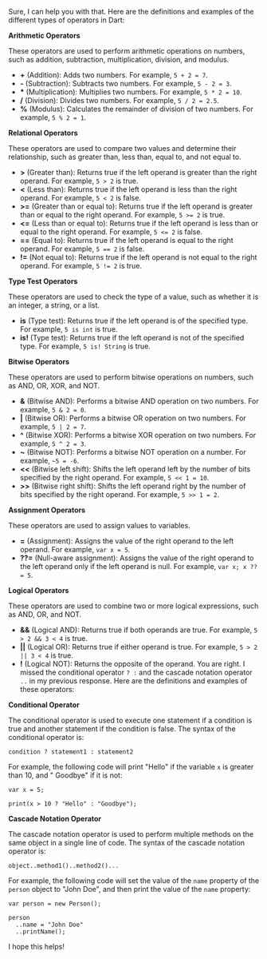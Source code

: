 Sure, I can help you with that. Here are the definitions and examples of the different types of
operators in Dart:

**Arithmetic Operators**

These operators are used to perform arithmetic operations on numbers, such as addition, subtraction,
multiplication, division, and modulus.

* **+** (Addition): Adds two numbers. For example, `5 + 2 = 7`.
* **-** (Subtraction): Subtracts two numbers. For example, `5 - 2 = 3`.
* **\*** (Multiplication): Multiplies two numbers. For example, `5 * 2 = 10`.
* **/** (Division): Divides two numbers. For example, `5 / 2 = 2.5`.
* **%** (Modulus): Calculates the remainder of division of two numbers. For example, `5 % 2 = 1`.

**Relational Operators**

These operators are used to compare two values and determine their relationship, such as greater
than, less than, equal to, and not equal to.

* **>** (Greater than): Returns true if the left operand is greater than the right operand. For
  example, `5 > 2` is true.
* **<** (Less than): Returns true if the left operand is less than the right operand. For
  example, `5 < 2` is false.
* **>=** (Greater than or equal to): Returns true if the left operand is greater than or equal to
  the right operand. For example, `5 >= 2` is true.
* **<=** (Less than or equal to): Returns true if the left operand is less than or equal to the
  right operand. For example, `5 <= 2` is false.
* **==** (Equal to): Returns true if the left operand is equal to the right operand. For
  example, `5 == 2` is false.
* **!=** (Not equal to): Returns true if the left operand is not equal to the right operand. For
  example, `5 != 2` is true.

**Type Test Operators**

These operators are used to check the type of a value, such as whether it is an integer, a string,
or a list.

* **is** (Type test): Returns true if the left operand is of the specified type. For
  example, `5 is int` is true.
* **is!** (Type test): Returns true if the left operand is not of the specified type. For
  example, `5 is! String` is true.

**Bitwise Operators**

These operators are used to perform bitwise operations on numbers, such as AND, OR, XOR, and NOT.

* **&** (Bitwise AND): Performs a bitwise AND operation on two numbers. For example, `5 & 2 = 0`.
* **|** (Bitwise OR): Performs a bitwise OR operation on two numbers. For example, `5 | 2 = 7`.
* **^** (Bitwise XOR): Performs a bitwise XOR operation on two numbers. For example, `5 ^ 2 = 3`.
* **~** (Bitwise NOT): Performs a bitwise NOT operation on a number. For example, `~5 = -6`.
* **<<** (Bitwise left shift): Shifts the left operand left by the number of bits specified by the
  right operand. For example, `5 << 1 = 10`.
* **>>** (Bitwise right shift): Shifts the left operand right by the number of bits specified by the
  right operand. For example, `5 >> 1 = 2`.

**Assignment Operators**

These operators are used to assign values to variables.

* **=** (Assignment): Assigns the value of the right operand to the left operand. For
  example, `var x = 5`.
* **??=** (Null-aware assignment): Assigns the value of the right operand to the left operand only
  if the left operand is null. For example, `var x; x ??= 5`.

**Logical Operators**

These operators are used to combine two or more logical expressions, such as AND, OR, and NOT.

* **&&** (Logical AND): Returns true if both operands are true. For example, `5 > 2 && 3 < 4` is
  true.
* **||** (Logical OR): Returns true if either operand is true. For example, `5 > 2 || 3 < 4` is
  true.
* **!** (Logical NOT): Returns the opposite of the operand.
  You are right. I missed the conditional operator `? :` and the cascade notation operator `..` in
  my previous response. Here are the definitions and examples of these operators:

**Conditional Operator**

The conditional operator is used to execute one statement if a condition is true and another
statement if the condition is false. The syntax of the conditional operator is:

```
condition ? statement1 : statement2
```

For example, the following code will print "Hello" if the variable `x` is greater than 10, and "
Goodbye" if it is not:

```
var x = 5;

print(x > 10 ? "Hello" : "Goodbye");
```

**Cascade Notation Operator**

The cascade notation operator is used to perform multiple methods on the same object in a single
line of code. The syntax of the cascade notation operator is:

```
object..method1()..method2()...
```

For example, the following code will set the value of the `name` property of the `person` object
to "John Doe", and then print the value of the `name` property:

```
var person = new Person();

person
  ..name = "John Doe"
  ..printName();
```

I hope this helps!